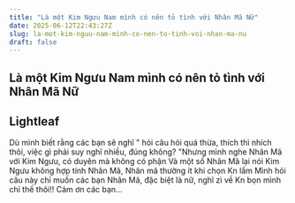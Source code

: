 ```yaml
---
title: "Là một Kim Ngưu Nam mình có nên tỏ tình với Nhân Mã Nữ"
date: 2025-06-12T22:43:27Z
slug: la-mot-kim-nguu-nam-minh-co-nen-to-tinh-voi-nhan-ma-nu
draft: false
---
```


## Là một Kim Ngưu Nam mình có nên tỏ tình với Nhân Mã Nữ

## Lightleaf

Dù mình biết rằng các bạn sẽ nghĩ " hỏi câu hỏi quá thừa, thích thì nhích thôi, việc gì phải suy nghĩ nhiều, đúng không? "Nhưng mình nghe Nhân Mã với Kim Ngưu, có duyên mà không có phận 
Và một số Nhân Mã lại nói Kim Ngưu không hợp tính Nhân Mã, Nhân mã thường ít khi chọn Kn lắm 
Mình hỏi câu này chỉ muốn các bạn Nhân Mã, đặc biệt là nữ, nghĩ zì về Kn bọn mình  chỉ thế thôi!!
Cảm ơn các bạn...